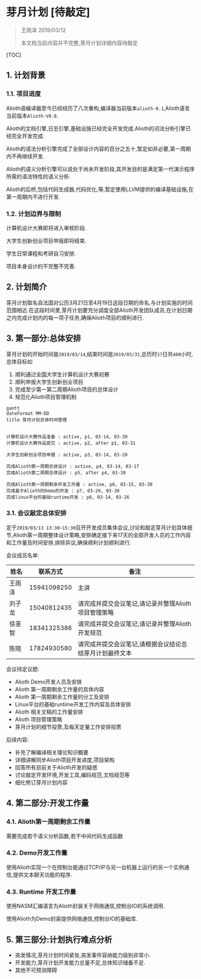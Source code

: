 # 芽月计划 [待敲定]

> 王雨泽 2019/03/12
>
> 本文档当前内容并不完整,芽月计划详细内容待敲定

[TOC]

## 1. 计划背景

### 1.1. 项目进度

Alioth语编译器至今已经经历了八次重构,编译器当前版本`alioth-0.1`,Alioth语言当前版本`Alioth-V0.8`.

Alioth的文档引擎,日志引擎,基础设施已经完全开发完成.Alioth的词法分析引擎已经完全开发完成.

Alioth的语法分析引擎完成了全部设计内容的百分之五十,暂定如非必要,第一周期内不再继续开发.

Alioth的语义分析引擎可以说处于尚未开发阶段,其开发目的是满足第一代演示程序所需的语法特性的语义分析.

Alioth的后桥,包括代码生成器,代码优化,等,暂定使用LLVM提供的编译基础设施,在第一周期内不进行开发.

### 1.2. 计划边界与限制

计算机设计大赛即将进入审核阶段.

大学生创新创业项目申报即将结束.

学生日常课程和考研自习安排.

项目本身设计的不完整不完善.

## 2. 计划简介

芽月计划取名自法国对公历3月21日至4月19日这段日期的命名,与计划实施的时间范围相近.在这段时间里,芽月计划要充分调度全部Alioth开发团队成员,在计划日期之内完成计划内的每一项子任务,确保Alioth项目的顺利进行.

## 3. 第一部分:总体安排

芽月计划的开始时间是`2019/03/14`,结束时间是`2019/03/31`,总历时`17`日共`408`小时,总体目标如

1. 顺利通过全国大学生计算机设计大赛初赛
2. 顺利申报大学生创新创业项目
3. 完成至少第一第二周期Alioth项目的总体设计
4. 规范化Alioth项目管理机制

~~~mermaid
gantt
dateFormat MM-DD
title 芽月计划总体时间管理


计算机设计大赛作品准备 : active, p1, 03-14, 03-30
计算机设计大赛作品提交 : active, p2, after p1, 03-31

大学生创新创业项目申报 : active, p3, 03-14, 03-20

完成Alioth第一周期总体设计 : active, p4, 03-14, 03-17
完成Alioth第二周期总体设计 : p5, after p4, 03-30

完成Alioth第一周期剩余开发工作量 : active, p6, 03-15, 03-30
完成基于Alioth的Demo的开发 : p7, 03-26, 03-30
完成linux平台的基础runtime开发 : p8, 03-14, 03-26
~~~

### 3.1. 会议敲定总体安排

定于`2019/03/13 13:30~15:30`召开开发成员集体会议,讨论和敲定芽月计划具体细节,Alioth第一周期整体设计策略,安排确定接下来17天的全部开发人员的工作内容和工作量及时间安排,排除异议,确保顺利计划顺利进行.

会议成员名单:

| 姓名   | 联系方式    | 备注                                                    |
| ------ | ----------- | ------------------------------------------------------- |
| 王雨泽 | 15941098250 | 主讲                                                    |
| 刘子龙 | 15040812435 | 请完成并提交会议笔记,请记录并整理Alioth项目管理策略     |
| 徐圣智 | 18341325386 | 请完成并提交会议笔记,请记录并整理Alioth开发规范         |
| 陈晓   | 17824930580 | 请完成并提交会议笔记,请根据会议结论总结芽月计划最终文本 |

会议待定议题:

* Alioth Demo开发人员及安排
* Alioth 第一周期剩余工作量的具体内容
* Alioth 第一周期剩余工作量的分工及安排
* Linux平台的基础runtime开发工作内容及具体安排
* Alioth 相关文稿的工作量安排
* Alioth 项目管理策略
* 芽月计划的细节投票,及每天定量工作安排投票

后续内容:

* 补充了解编译相关理论知识概要
* 详细讲解同步Alioth项目开发进度,项目架构
* 回答所有目前关于Alioth开发的疑惑
* 讨论敲定开发环境,开发工具,编码规范,文档规范等
* 细化修订芽月计划内容

## 4. 第二部分:开发工作量

### 4.1. Alioth第一周期剩余工作量

需要完成若干语义分析函数,若干中间代码生成函数

### 4.2. Demo开发工作量

使用Alioth实现一个在控制台能通过TCP/IP与另一台机器上运行的另一个实例通信,提供文本聊天功能的程序.

### 4.3. Runtime 开发工作量

使用NASM汇编语言为Alioth封装关于网络通信,控制台IO的系统调用.

使用Alioth为Demo封装提供网络通信,控制台IO的基础库.

## 5. 第三部分:计划执行难点分析

* 突发情况,芽月计划时间紧张,突发事件容纳能力级别非常小.
* 开发能力,芽月计划开发能力总量不足,总体知识储备不足.
* 其他不可预测障碍

